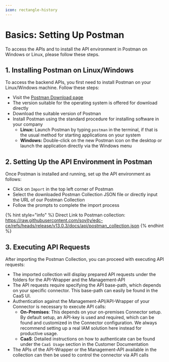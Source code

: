 ```yaml
---
icon: rectangle-history
---
```


# Basics: Setting Up Postman

To access the APIs and to install the API environment in Postman on Windows or Linux, please follow these steps.

## 1. Installing Postman on Linux/Windows

To access the backend APIs, you first need to install Postman on your Linux/Windows machine. Follow these steps:

- Visit the [Postman Download page](https://www.postman.com/downloads/)
- The version suitable for the operating system is offered for download directly
- Download the suitable version of Postman
- Install Postman using the standard procedure for installing software in your company
  - **Linux:** Launch Postman by typing `postman` in the terminal, if that is the usual method for starting applications on your system
  - **Windows:** Double-click on the new Postman icon on the desktop or launch the application directly via the Windows menu

## 2. Setting Up the API Environment in Postman

Once Postman is installed and running, set up the API environment as follows:

- Click on `Import` in the top left corner of Postman
- Select the downloaded Postman Collection JSON file or directly input the URL of our Postman Collection
- Follow the prompts to complete the import process

{% hint style="info" %} 
Direct Link to Postman collection: <a href="https://raw.githubusercontent.com/sovity/edc-ce/refs/heads/release/v13.0.3/docs/api/postman_collection.json">https://raw.githubusercontent.com/sovity/edc-ce/refs/heads/release/v13.0.3/docs/api/postman_collection.json</a>
{% endhint %}


## 3. Executing API Requests

After importing the Postman Collection, you can proceed with executing API requests:

- The imported collection will display prepared API requests under the folders for the API-Wrapper and the Management-API
- The API requests require specifying the API base-path, which depends on your specific connector. This base-path can easily be found in the CaaS UI.
- Authentication against the Management-API/API-Wrapper of your Connector is necessary to execute API calls:
  - **On-Premises**: This depends on your on-premises Connector setup. By default setup, an API-key is used and required, which can be found and customized in the Connector configuration. We always recommend setting up a real IAM solution here instead for productive usage.   
  - **CaaS**: Detailed instructions on how to authenticate can be found under the `CaaS Usage` section in the Customer Documentation
- The APIs of the API-Wrapper or the Management-API available in the collection can then be used to control the connector via API calls
